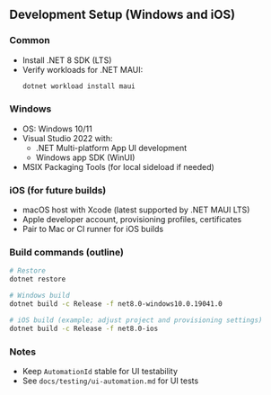 ## Development Setup (Windows and iOS)

### Common
- Install .NET 8 SDK (LTS)
- Verify workloads for .NET MAUI:
  ```bash
  dotnet workload install maui
  ```

### Windows
- OS: Windows 10/11
- Visual Studio 2022 with:
  - .NET Multi-platform App UI development
  - Windows app SDK (WinUI)
- MSIX Packaging Tools (for local sideload if needed)

### iOS (for future builds)
- macOS host with Xcode (latest supported by .NET MAUI LTS)
- Apple developer account, provisioning profiles, certificates
- Pair to Mac or CI runner for iOS builds

### Build commands (outline)
```bash
# Restore
dotnet restore

# Windows build
dotnet build -c Release -f net8.0-windows10.0.19041.0

# iOS build (example; adjust project and provisioning settings)
dotnet build -c Release -f net8.0-ios
```

### Notes
- Keep `AutomationId` stable for UI testability
- See `docs/testing/ui-automation.md` for UI tests

